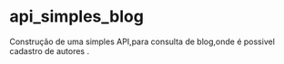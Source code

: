 # api_simples_blog
Construção de uma simples API,para consulta de blog,onde é possivel cadastro de autores .
